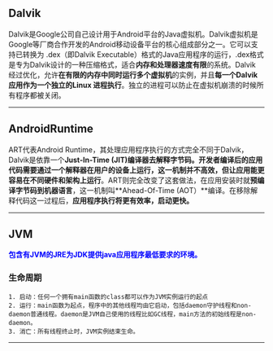 ## Dalvik
Dalvik是Google公司自己设计用于Android平台的Java虚拟机。Dalvik虚拟机是Google等厂商合作开发的Android移动设备平台的核心组成部分之一。它可以支持已转换为 .dex（即Dalvik Executable）格式的Java应用程序的运行，.dex格式是专为Dalvik设计的一种压缩格式，适合**内存和处理器速度有限**的系统。Dalvik 经过优化，允许**在有限的内存中同时运行多个虚拟机**的实例，并且**每一个Dalvik 应用作为一个独立的Linux 进程执行**。独立的进程可以防止在虚拟机崩溃的时候所有程序都被关闭。

---
## AndroidRuntime
 ART代表Android Runtime，其处理应用程序执行的方式完全不同于Dalvik，Dalvik是依靠一个**Just-In-Time (JIT)**编译器去解释字节码。开发者编译后的应用代码需要通过一个解释器在用户的设备上运行，这一机制并不高效，但**让应用能更容易在不同硬件和架构上运行**。ART则完全改变了这套做法，在应用安装时就**预编译字节码到机器语言**，这一机制叫**Ahead-Of-Time (AOT）**编译。在移除解释代码这一过程后，**应用程序执行将更有效率，启动更快。**

---
## JVM
 
<font color="Blue">**包含有JVM的JRE为JDK提供java应用程序最低要求的环境。**</font>

### 生命周期

	1. 启动：任何一个拥有main函数的class都可以作为JVM实例运行的起点
	2. 运行：main函数为起点，程序中的其他线程均由它启动，包括daemon守护线程和non-daemon普通线程。daemon是JVM自己使用的线程比如GC线程，main方法的初始线程是non-daemon。
	3. 消亡：所有线程终止时，JVM实例结束生命。




---


